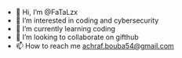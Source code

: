 - 👋 Hi, I’m @FaTaLzx
- 👀 I’m interested in coding and cybersecurity 
- 🌱 I’m currently learning coding
- 💞️ I’m looking to collaborate on gifthub
- 📫 How to reach me achraf.bouba54@gmail.com

<!---
FaTaLzx/FaTaLzx is a ✨ special ✨ repository because its `README.md` (this file) appears on your GitHub profile.
You can click the Preview link to take a look at your changes.
--->

